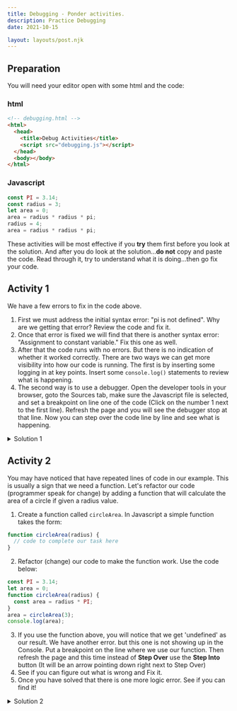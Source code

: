 ```yaml
---
title: Debugging - Ponder activities.
description: Practice Debugging
date: 2021-10-15

layout: layouts/post.njk
---
```


## Preparation

You will need your editor open with some html and the code:

### html

```html
<!-- debugging.html -->
<html>
  <head>
    <title>Debug Activities</title>
    <script src="debugging.js"></script>
  </head>
  <body></body>
</html>
```

### Javascript

```javascript
const PI = 3.14;
const radius = 3;
let area = 0;
area = radius * radius * pi;
radius = 4;
area = radius * radius * pi;
```

These activities will be most effective if you **try** them first before you look at the solution. And after you do look at the solution...**do not** copy and paste the code. Read through it, try to understand what it is doing...then go fix your code.

## Activity 1

We have a few errors to fix in the code above.

1. First we must address the initial syntax error: "pi is not defined". Why are we getting that error? Review the code and fix it.
2. Once that error is fixed we will find that there is another syntax error: "Assignment to constant variable." Fix this one as well.
3. After that the code runs with no errors. But there is no indication of whether it worked correctly. There are two ways we can get more visibility into how our code is running. The first is by inserting some logging in at key points. Insert some `console.log()` statements to review what is happening.
4. The second way is to use a debugger. Open the developer tools in your browser, goto the Sources tab, make sure the Javascript file is selected, and set a breakpoint on line one of the code (Click on the number 1 next to the first line). Refresh the page and you will see the debugger stop at that line. Now you can step over the code line by line and see what is happening.

<details>
<summary>Solution 1</summary>

```javascript
const PI = 3.14;
let radius = 3;
let area = 0;
area = radius * radius * PI;
console.log("Area1:", area);
radius = 4;
area = radius * radius * PI;
console.log("Area2:", area);
```

</details>

## Activity 2

You may have noticed that have repeated lines of code in our example. This is usually a sign that we need a function. Let's refactor our code (programmer speak for change) by adding a function that will calculate the area of a circle if given a radius value.

1. Create a function called `circleArea`. In Javascript a simple function takes the form:

```javascript
function circleArea(radius) {
  // code to complete our task here
}
```

2. Refactor (change) our code to make the function work. Use the code below:

  ```javascript
  const PI = 3.14;
  let area = 0;
  function circleArea(radius) {
    const area = radius * PI;
  }
  area = circleArea(3);
  console.log(area);
  ```

3. If you use the function above, you will notice that we get 'undefined' as our result. We have another error. but this one is not showing up in the Console. Put a breakpoint on the line where we use our function. Then refresh the page and this time instead of **Step Over** use the **Step Into** button (It will be an arrow pointing down right next to Step Over)
4. See if you can figure out what is wrong and Fix it.
5. Once you have solved that there is one more logic error. See if you can find it!

<details>
<summary>Solution 2</summary>

```javascript
const PI = 3.14;
// let radius = 3;
let area = 0;

function circleArea(radius) {
  const area = radius * radius * PI;
  return area;
}

area = circleArea(3);
console.log("Area1:", area);
// radius = 4;
area = circleArea(4);
console.log("Area2:", area);
```

</details>
